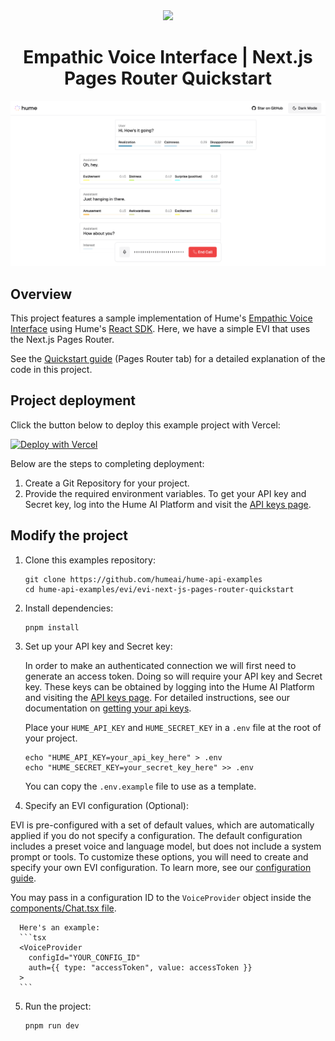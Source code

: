 <div align="center">
  <img src="https://storage.googleapis.com/hume-public-logos/hume/hume-banner.png">
  <h1>Empathic Voice Interface | Next.js Pages Router Quickstart</h1>
</div>

![preview.png](preview.png)

## Overview

This project features a sample implementation of Hume's [Empathic Voice Interface](https://dev.hume.ai/docs/empathic-voice-interface-evi/overview) using Hume's [React SDK](https://github.com/HumeAI/empathic-voice-api-js/tree/main/packages/react). Here, we have a simple EVI that uses the Next.js Pages Router.

See the [Quickstart guide](https://dev.hume.ai/docs/empathic-voice-interface-evi/quickstart/nextjs) (Pages Router tab) for a detailed explanation of the code in this project.

## Project deployment

Click the button below to deploy this example project with Vercel:

[![Deploy with Vercel](https://vercel.com/button)](https://vercel.com/new/clone?repository-url=https%3A%2F%2Fgithub.com%2Fhumeai%2Fhume-evi-next-js-starter&env=HUME_API_KEY,HUME_CLIENT_SECRET)

Below are the steps to completing deployment:

1. Create a Git Repository for your project.
2. Provide the required environment variables. To get your API key and Secret key, log into the Hume AI Platform and visit the [API keys page](https://platform.hume.ai/settings/keys).

## Modify the project

1. Clone this examples repository:

   ```shell
   git clone https://github.com/humeai/hume-api-examples
   cd hume-api-examples/evi/evi-next-js-pages-router-quickstart
   ```

2. Install dependencies:

   ```shell
   pnpm install
   ```

3. Set up your API key and Secret key:

   In order to make an authenticated connection we will first need to generate an access token. Doing so will require your API key and Secret key. These keys can be obtained by logging into the Hume AI Platform and visiting the [API keys page](https://platform.hume.ai/settings/keys). For detailed instructions, see our documentation on [getting your api keys](https://dev.hume.ai/docs/introduction/api-key).

   Place your `HUME_API_KEY` and `HUME_SECRET_KEY` in a `.env` file at the root of your project.

   ```shell
   echo "HUME_API_KEY=your_api_key_here" > .env
   echo "HUME_SECRET_KEY=your_secret_key_here" >> .env
   ```

   You can copy the `.env.example` file to use as a template.

4. Specify an EVI configuration (Optional):

EVI is pre-configured with a set of default values, which are automatically applied if you do not specify a configuration. The default configuration includes a preset voice and language model, but does not include a system prompt or tools. To customize these options, you will need to create and specify your own EVI configuration. To learn more, see our [configuration guide](https://dev.hume.ai/docs/empathic-voice-interface-evi/configuration/build-a-configuration).

You may pass in a configuration ID to the `VoiceProvider` object inside the [components/Chat.tsx file](https://github.com/HumeAI/hume-api-examples/blob/main/evi/next-js/evi-next-js-pages-router-quickstart/components/Chat.tsx).

      Here's an example:
      ```tsx
      <VoiceProvider
        configId="YOUR_CONFIG_ID"
        auth={{ type: "accessToken", value: accessToken }}
      >
      ```

5. Run the project:
   ```shell
   pnpm run dev
   ```
